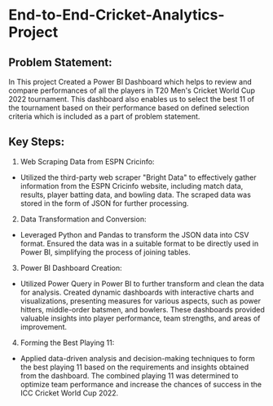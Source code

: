 # End-to-End-Cricket-Analytics-Project

## Problem Statement:

In This project Created a Power BI Dashboard which helps to review and compare performances of all the players in T20 Men's Cricket World Cup 2022 tournament. This dashboard also enables us to select the best 11 of the tournament based on their performance based on defined selection criteria which is included as a part of problem statement.

## Key Steps:
1. Web Scraping Data from ESPN Cricinfo:

* Utilized the third-party web scraper "Bright Data" to effectively gather information from the ESPN Cricinfo website, including match data, results, player batting data, and bowling data.
The scraped data was stored in the form of JSON for further processing.

2. Data Transformation and Conversion:

* Leveraged Python and Pandas to transform the JSON data into CSV format.
Ensured the data was in a suitable format to be directly used in Power BI, simplifying the process of joining tables.

3. Power BI Dashboard Creation:

* Utilized Power Query in Power BI to further transform and clean the data for analysis.
Created dynamic dashboards with interactive charts and visualizations, presenting measures for various aspects, such as power hitters, middle-order batsmen, and bowlers.
These dashboards provided valuable insights into player performance, team strengths, and areas of improvement.

4. Forming the Best Playing 11:

* Applied data-driven analysis and decision-making techniques to form the best playing 11 based on the requirements and insights obtained from the dashboard.
The combined playing 11 was determined to optimize team performance and increase the chances of success in the ICC Cricket World Cup 2022.


